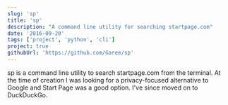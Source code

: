 ```yaml
---
slug: 'sp'
title: 'sp'
description: "A command line utility for searching startpage.com"
date: '2016-09-20'
tags: ['project', 'python', 'cli']
project: true
githubUrl: 'https://github.com/Garee/sp'
---
```


sp is a command line utility to search startpage.com from the terminal. At the time of creation I was looking for a privacy-focused alternative to Google and Start Page was a good option. I've since moved on to DuckDuckGo.

<script src="https://asciinema.org/a/215549.js" id="asciicast-215549" async="true"></script>
